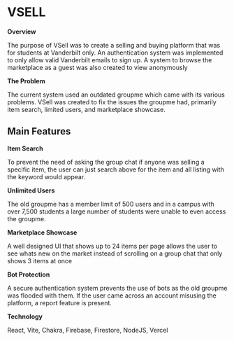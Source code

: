 # VSELL

**Overview**

The purpose of VSell was to create a selling and buying platform that was for students at Vanderbilt only. An authentication system was implemented to only allow valid Vanderbilt emails to sign up. A system to browse the marketplace as a guest was also created to view anonymously

**The Problem**

The current system used an outdated groupme which came with its various problems. VSell was created to fix the issues the groupme had, primarily item search, limited users, and marketplace showcase.

## Main Features
**Item Search**

To prevent the need of asking the group chat if anyone was selling a specific item, the user can just search above for the item and all listing with the keyword would appear.

**Unlimited Users**

The old groupme has a member limit of 500 users and in a campus with over 7,500 students a large number of students were unable to even access the groupme.

**Marketplace Showcase**

A well designed UI that shows up to 24 items per page allows the user to see whats new on the market instead of scrolling on a group chat that only shows 3 items at once

**Bot Protection**

A secure authentication system prevents the use of bots as the old groupme was flooded with them. If the user came across an account misusing the platform, a report feature is present.

**Technology**

React, Vite, Chakra, Firebase, Firestore, NodeJS, Vercel
